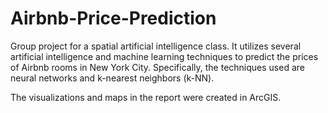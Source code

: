 # Airbnb-Price-Prediction

Group project for a spatial artificial intelligence class. It utilizes several artificial intelligence and machine learning techniques to predict the prices of Airbnb rooms in New York City. Specifically, the techniques used are neural networks and k-nearest neighbors (k-NN).

The visualizations and maps in the report were created in ArcGIS.

